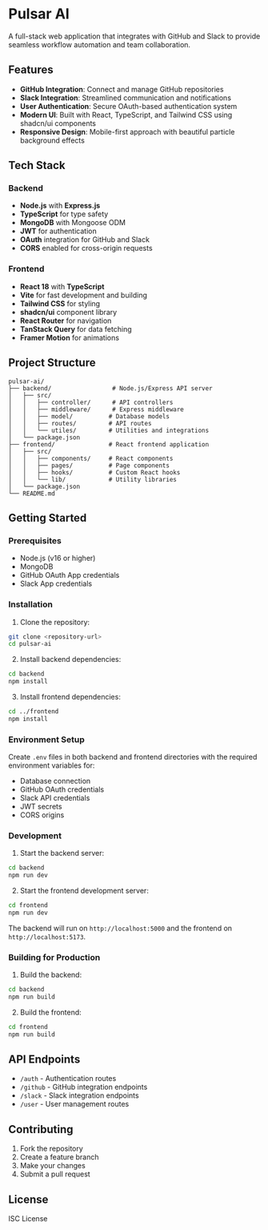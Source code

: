 # Pulsar AI

A full-stack web application that integrates with GitHub and Slack to provide seamless workflow automation and team collaboration.

## Features

- **GitHub Integration**: Connect and manage GitHub repositories
- **Slack Integration**: Streamlined communication and notifications
- **User Authentication**: Secure OAuth-based authentication system
- **Modern UI**: Built with React, TypeScript, and Tailwind CSS using shadcn/ui components
- **Responsive Design**: Mobile-first approach with beautiful particle background effects

## Tech Stack

### Backend
- **Node.js** with **Express.js**
- **TypeScript** for type safety
- **MongoDB** with Mongoose ODM
- **JWT** for authentication
- **OAuth** integration for GitHub and Slack
- **CORS** enabled for cross-origin requests

### Frontend
- **React 18** with **TypeScript**
- **Vite** for fast development and building
- **Tailwind CSS** for styling
- **shadcn/ui** component library
- **React Router** for navigation
- **TanStack Query** for data fetching
- **Framer Motion** for animations

## Project Structure

```
pulsar-ai/
├── backend/                 # Node.js/Express API server
│   ├── src/
│   │   ├── controller/      # API controllers
│   │   ├── middleware/      # Express middleware
│   │   ├── model/          # Database models
│   │   ├── routes/         # API routes
│   │   └── utiles/         # Utilities and integrations
│   └── package.json
├── frontend/               # React frontend application
│   ├── src/
│   │   ├── components/     # React components
│   │   ├── pages/          # Page components
│   │   ├── hooks/          # Custom React hooks
│   │   └── lib/            # Utility libraries
│   └── package.json
└── README.md
```

## Getting Started

### Prerequisites
- Node.js (v16 or higher)
- MongoDB
- GitHub OAuth App credentials
- Slack App credentials

### Installation

1. Clone the repository:
```bash
git clone <repository-url>
cd pulsar-ai
```

2. Install backend dependencies:
```bash
cd backend
npm install
```

3. Install frontend dependencies:
```bash
cd ../frontend
npm install
```

### Environment Setup

Create `.env` files in both backend and frontend directories with the required environment variables for:
- Database connection
- GitHub OAuth credentials
- Slack API credentials
- JWT secrets
- CORS origins

### Development

1. Start the backend server:
```bash
cd backend
npm run dev
```

2. Start the frontend development server:
```bash
cd frontend
npm run dev
```

The backend will run on `http://localhost:5000` and the frontend on `http://localhost:5173`.

### Building for Production

1. Build the backend:
```bash
cd backend
npm run build
```

2. Build the frontend:
```bash
cd frontend
npm run build
```

## API Endpoints

- `/auth` - Authentication routes
- `/github` - GitHub integration endpoints
- `/slack` - Slack integration endpoints
- `/user` - User management routes

## Contributing

1. Fork the repository
2. Create a feature branch
3. Make your changes
4. Submit a pull request

## License

ISC License